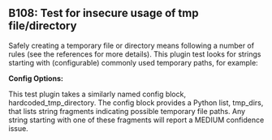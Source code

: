 B108: Test for insecure usage of tmp file/directory
---------------------------------------------------

Safely creating a temporary file or directory means following a number
of rules (see the references for more details). This plugin test looks
for strings starting with (configurable) commonly used temporary paths,
for example:

**Config Options:**

This test plugin takes a similarly named config block,
hardcoded\_tmp\_directory. The config block provides a Python list,
tmp\_dirs, that lists string fragments indicating possible temporary
file paths. Any string starting with one of these fragments will report
a MEDIUM confidence issue.
